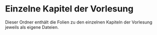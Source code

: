 # Einzelne Kapitel der Vorlesung

Dieser Ordner enthält die Folien zu den einzelnen Kapiteln der Vorlesung jeweils als eigene Dateien.
